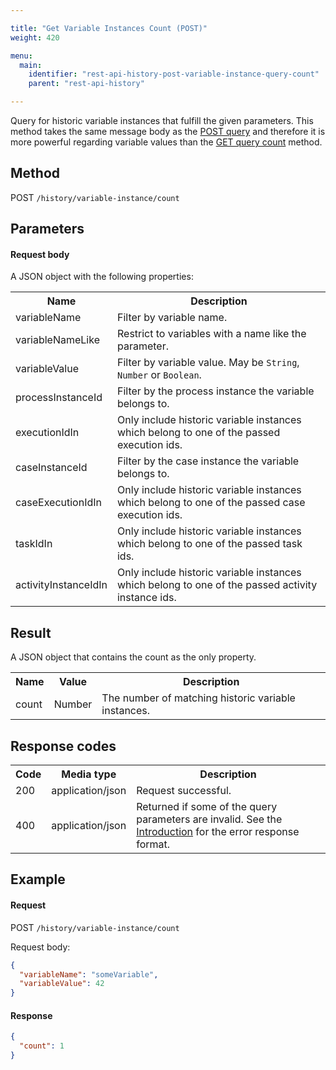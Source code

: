 ```yaml
---

title: "Get Variable Instances Count (POST)"
weight: 420

menu:
  main:
    identifier: "rest-api-history-post-variable-instance-query-count"
    parent: "rest-api-history"

---
```



Query for historic variable instances that fulfill the given parameters.
This method takes the same message body as the [POST query](ref:#history-get-variable-instances-post) and therefore it is more powerful regarding variable values than the [GET query count](ref:#history-get-variable-instances) method.


Method
------

POST `/history/variable-instance/count`


Parameters
----------

#### Request body

A JSON object with the following properties:

<table class="table table-striped">
  <tr>
    <th>Name</th>
    <th>Description</th>
  </tr>
  <tr>
    <td>variableName</td>
    <td>Filter by variable name.</td>
  </tr>
  <tr>
    <td>variableNameLike</td>
    <td>Restrict to variables with a name like the parameter.</td>
  </tr>
  <tr>
    <td>variableValue</td>
    <td>Filter by variable value. May be <code>String</code>, <code>Number</code> or <code>Boolean</code>.</td>
  </tr>
  <tr>
    <td>processInstanceId</td>
    <td>Filter by the process instance the variable belongs to.</td>
  </tr>
  <tr>
    <td>executionIdIn</td>
    <td>Only include historic variable instances which belong to one of the passed execution ids.</td>
  </tr>
  <tr>
    <td>caseInstanceId</td>
    <td>Filter by the case instance the variable belongs to.</td>
  </tr>
  <tr>
    <td>caseExecutionIdIn</td>
    <td>Only include historic variable instances which belong to one of the passed case execution ids.</td>
  </tr>
  <tr>
    <td>taskIdIn</td>
    <td>Only include historic variable instances which belong to one of the passed task ids.</td>
  </tr>
  <tr>
    <td>activityInstanceIdIn</td>
    <td>Only include historic variable instances which belong to one of the passed activity instance ids.</td>
  </tr>
</table>


Result
------

A JSON object that contains the count as the only property.

<table class="table table-striped">
  <tr>
    <th>Name</th>
    <th>Value</th>
    <th>Description</th>
  </tr>
  <tr>
    <td>count</td>
    <td>Number</td>
    <td>The number of matching historic variable instances.</td>
  </tr>
</table>


Response codes
--------------

<table class="table table-striped">
  <tr>
    <th>Code</th>
    <th>Media type</th>
    <th>Description</th>
  </tr>
  <tr>
    <td>200</td>
    <td>application/json</td>
    <td>Request successful.</td>
  </tr>
  <tr>
    <td>400</td>
    <td>application/json</td>
    <td>Returned if some of the query parameters are invalid. See the <a href="ref:#overview-introduction">Introduction</a> for the error response format.</td>
  </tr>
</table>


Example
-------

#### Request

POST `/history/variable-instance/count`

Request body:

```json
{
  "variableName": "someVariable",
  "variableValue": 42
}
```

#### Response

```json
{
  "count": 1
}
```

